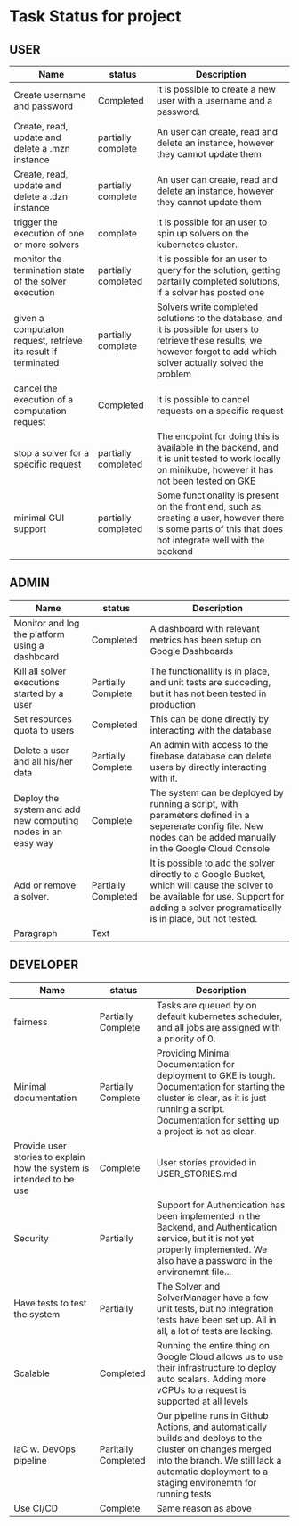 # Task Status for project

## USER

| Name      | status | Description |
| ----------- | ----------- | ----------- |
| Create username and password      | Completed       |  It is possible to create a new user with a username and a password.
| Create, read, update and delete a .mzn instance   | partially complete        | An user can create, read and delete an instance, however they cannot update them
| Create, read, update and delete a .dzn instance   | partially complete        | An user can create, read and delete an instance, however they cannot update them
| trigger the execution of one or more solvers   | complete        | It is possible for an user to spin up solvers on the kubernetes cluster.
| monitor the termination state of the solver execution | partially completed | It is possible for an user to query for the solution, getting partailly completed solutions, if a solver has posted one |
|given a computaton request, retrieve its result if terminated| partially complete | Solvers write completed solutions to the database, and it is possible for users to retrieve these results, we however forgot to add which solver actually solved the problem |
|cancel the execution of a computation request| Completed| It is possible to cancel requests on a specific request|
|stop a solver for a specific request| partially completed | The endpoint for doing this is available in the backend, and it is unit tested to work locally on minikube, however it has not been tested on GKE|
|minimal GUI support| partially completed| Some functionality is present on the front end, such as creating a user, however there is some parts of this that does not integrate well with the backend|

## ADMIN

| Name      | status | Description |
| ----------- | ----------- | ----------- |
| Monitor and log the platform using a dashboard | Completed | A dashboard with relevant metrics has been setup on Google Dashboards |
| Kill all solver executions started by a user| Partially Complete | The functionallity is in place, and unit tests are succeding, but it has not been tested in production |
| Set resources quota to users | Completed | This can be done directly by interacting with the database |
| Delete a user and all his/her data | Partially Complete | An admin with access to the firebase database can delete users by directly interacting with it.|
| Deploy the system and add new computing nodes in an easy way| Complete | The system can be deployed by running a script, with parameters defined in a sepererate config file. New nodes can be added manually in the Google Cloud Console|
|  Add or remove a solver.  |  Partially Completed  | It is possible to add the solver directly to a Google Bucket, which will cause the solver to be available for use. Support for adding a solver programatically is in place, but not tested. |
| Paragraph   | Text        |

## DEVELOPER

| Name      | status | Description |
| ----------- | ----------- | ----------- |
|   fairness    |   Partially Complete      | Tasks are queued by on default kubernetes scheduler, and all jobs are assigned with a priority of 0.
|Minimal documentation | Partially Complete | Providing Minimal Documentation for deployment to GKE is tough. Documentation for starting the cluster is clear, as it is just running a script. Documentation for setting up a project is not as clear. |
|Provide user stories to explain how the system is intended to be use | Complete | User stories provided in USER_STORIES.md |
| Security | Partially | Support for Authentication has been implemented in the Backend, and Authentication service, but it is not yet properly implemented. We also have a password in the environemnt file... |
|Have tests to test the system| Partially | The Solver and SolverManager have a few unit tests, but no integration tests have been set up. All in all, a lot of tests are lacking.|
| Scalable | Completed | Running the entire thing on Google Cloud allows us to use their infrastructure to deploy auto scalars. Adding more vCPUs to a request is supported at all levels|
|IaC w. DevOps pipeline| Paritally Completed | Our pipeline runs in Github Actions, and automatically builds and deploys to the cluster on changes merged into the branch. We still lack a automatic deployment to a staging environemtn for running tests |
|Use CI/CD| Complete| Same reason as above|
